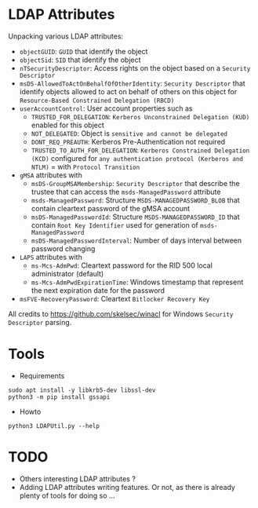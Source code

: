 # LDAP Attributes

Unpacking various LDAP attributes:
* `objectGUID`: `GUID` that identify the object
* `objectSid`: `SID` that identify the object
* `nTSecurityDescriptor`: Access rights on the object based on a `Security Descriptor`
* `msDS-AllowedToActOnBehalfOfOtherIdentity`: `Security Descriptor` that identify objects allowed to act on behalf of others on this object for `Resource-Based Constrained Delegation (RBCD)`
* `userAccountControl`: User account properties such as
  * `TRUSTED_FOR_DELEGATION`: `Kerberos Unconstrained Delegation (KUD)` enabled for this object
  * `NOT_DELEGATED`: Object is `sensitive and cannot be delegated`
  * `DONT_REQ_PREAUTH`: Kerberos Pre-Authentication not required
  * `TRUSTED_TO_AUTH_FOR_DELEGATION`: 
    `Kerberos Constrained Delegation (KCD)` configured for `any authentication protocol (Kerberos and NTLM)` = with `Protocol Transition`
* `gMSA` attributes with
  * `msDS-GroupMSAMembership`: `Security Descriptor` that describe the trustee that can access the `msds-ManagedPassword` attribute
  * `msds-ManagedPassword`: Structure `MSDS-MANAGEDPASSWORD_BLOB` that contain cleartext password of the gMSA account
  * `msDS-ManagedPasswordId`: Structure `MSDS-MANAGEDPASSWORD_ID` that contain `Root Key Identifier` used for generation of `msds-ManagedPassword`
  * `msDS-ManagedPasswordInterval`: Number of days interval between password changing
* `LAPS` attributes with
  * `ms-Mcs-AdmPwd`: Cleartext password for the RID 500 local administrator (default)
  * `ms-Mcs-AdmPwdExpirationTime`: Windows timestamp that represent the next expiration date for the password
* `msFVE-RecoveryPassword`: Cleartext `Bitlocker Recovery Key`

 All credits to <https://github.com/skelsec/winacl> for Windows `Security Descriptor` parsing.

 # Tools

 * Requirements
```
sudo apt install -y libkrb5-dev libssl-dev
python3 -m pip install gssapi
```
* Howto
```
python3 LDAPUtil.py --help
```

 # TODO

 * Others interesting LDAP attributes ?
 * Adding LDAP attributes writing features. Or not, as there is already plenty of tools for doing so ...

